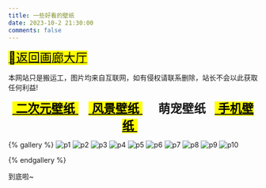 ```yaml
---
title: 一些好看的壁纸
date: 2023-10-2 21:30:00
comments: false
---
```


<p><a class="gallery_link" href="/box/gallery/" data-pjax-state=""><font size="5"><mark class="hl-label green">🚙返回画廊大厅</mark></font></a></p>
<div class="tip info"><p>本网站只是搬运工，图片均来自互联网，如有侵权请联系删除，站长不会以此获取任何利益!</p></div>

<center><font font-family="ZhuZiAWan_light" size="5px"><a class="gallery_link" href="/box/gallery/backgrounds/index.html" data-pjax-state=""><mark class="hl-label blue">&nbsp;<b>二次元壁纸</b>&nbsp;</mark></a> &nbsp; <a class="gallery_link" href="/box/gallery/backgrounds/p2.html" data-pjax-state=""><mark class="hl-label blue">&nbsp;<b>风景壁纸</b>&nbsp;</mark></a> &nbsp; <b>&nbsp; 萌宠壁纸 &nbsp;</b> <a class="gallery_link" href="/box/gallery/backgrounds/p4.html" data-pjax-state=""><mark class="hl-label blue">&nbsp;<b>手机壁纸</b>&nbsp;</mark></a> &nbsp;</font></center>

{% gallery %} 
![p1]( https://sourse.cclmsy.cc/Backgrounds/Pets/Pet1.jpg )
![p2]( https://sourse.cclmsy.cc/Backgrounds/Pets/Pet2.jpg )
![p3]( https://sourse.cclmsy.cc/Backgrounds/Pets/Pet3.jpg )
![p4]( https://sourse.cclmsy.cc/Backgrounds/Pets/Pet4.webp )
![p5]( https://sourse.cclmsy.cc/Backgrounds/Pets/Pet5.jpg )
![p6]( https://sourse.cclmsy.cc/Backgrounds/Pets/Pet6.jpg )
![p7]( https://sourse.cclmsy.cc/Backgrounds/Pets/Pet7.jpg )
![p8]( https://sourse.cclmsy.cc/Backgrounds/Pets/Pet8.jpg )
![p9]( https://sourse.cclmsy.cc/Backgrounds/Pets/Pet9.jpg )
![p10]( https://sourse.cclmsy.cc/Backgrounds/Pets/Pet10.jpg )

{% endgallery %} 

<span class="p blue center h4">到底啦~</span>
